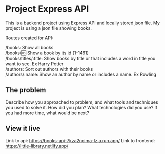 # Project Express API

This is a backend project using Express API and locally stored json file. My project is using a json file showing books.

Routes created for API:

/books: Show all books <br/>
/books/:id: Show a book by its id (1-1461) <br/>
/books/titles/:title: Show books by title or that includes a word in title you want to see. Ex Harry Potter <br/>
/authors: Sort out authors with their books <br/>
/authors/:name: Show an author by name or includes a name. Ex Rowling <br/>


## The problem

Describe how you approached to problem, and what tools and techniques you used to solve it. How did you plan? What technologies did you use? If you had more time, what would be next?

## View it live

Link to api: https://books-api-7kza2noima-lz.a.run.app/
Link to frontend: https://little-library.netlify.app/
